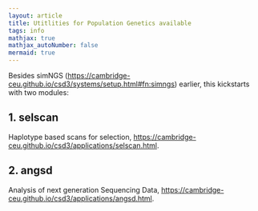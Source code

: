 ```yaml
---
layout: article
title: Utitlities for Population Genetics available
tags: info
mathjax: true
mathjax_autoNumber: false
mermaid: true
---
```


Besides simNGS (<https://cambridge-ceu.github.io/csd3/systems/setup.html#fn:simngs>) earlier, this kickstarts with two modules:

## 1. selscan

Haplotype based scans for selection, <https://cambridge-ceu.github.io/csd3/applications/selscan.html>.

## 2. angsd

Analysis of next generation Sequencing Data, <https://cambridge-ceu.github.io/csd3/applications/angsd.html>.
